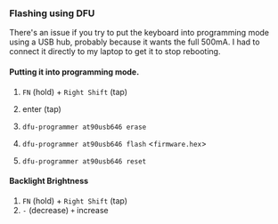 ### Flashing using DFU

There's an issue if you try to put the keyboard into programming
mode using a USB hub, probably because it wants the full 500mA. I
had to connect it directly to my laptop to get it to stop rebooting.

#### Putting it into programming mode.

 1. `FN` (hold) + `Right Shift` (tap)
 1. enter (tap)

 1. `dfu-programmer at90usb646 erase`
 1. `dfu-programmer at90usb646 flash` &lt;`firmware.hex`&gt;
 1. `dfu-programmer at90usb646 reset`

#### Backlight Brightness

 1. `FN` (hold) + `Right Shift` (tap)
 1. `-` (decrease) `+` increase
